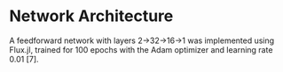 # Network Architecture

A feedforward network with layers 2→32→16→1 was implemented using Flux.jl, trained for 100 epochs with the Adam optimizer and learning rate 0.01 [7].
